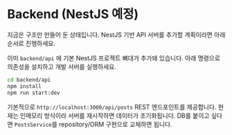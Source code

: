 # Backend (NestJS 예정)

지금은 구조만 만들어 둔 상태입니다. NestJS 기반 API 서버를 추가할 계획이라면 아래 순서로 진행하세요.

이미 `backend/api` 에 기본 NestJS 프로젝트 뼈대가 추가돼 있습니다. 아래 명령으로 의존성을 설치하고 개발 서버를 실행하세요.

```bash
cd backend/api
npm install
npm run start:dev
```

기본적으로 `http://localhost:3000/api/posts` REST 엔드포인트를 제공합니다. 현재는 인메모리 방식이라 서버를 재시작하면 데이터가 초기화됩니다. DB를 붙이고 싶다면 `PostsService`를 repository/ORM 구현으로 교체하면 됩니다.
